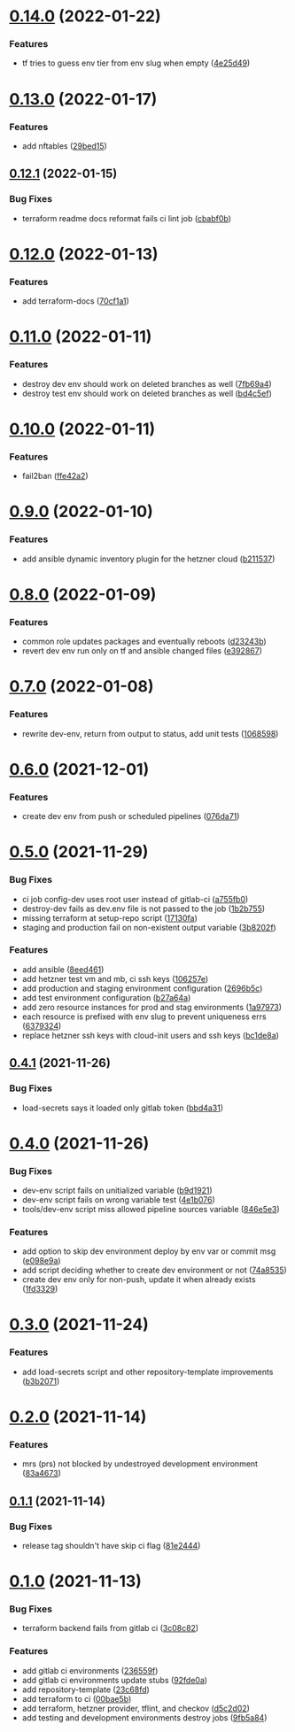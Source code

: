 # [0.14.0](https://gitlab.com/xebis/infrastructure-template/compare/v0.13.0...v0.14.0) (2022-01-22)


### Features

* tf tries to guess env tier from env slug when empty ([4e25d49](https://gitlab.com/xebis/infrastructure-template/commit/4e25d499fca6d20da1e9a8c1fba2b03260a6356e))

# [0.13.0](https://gitlab.com/xebis/infrastructure-template/compare/v0.12.1...v0.13.0) (2022-01-17)


### Features

* add nftables ([29bed15](https://gitlab.com/xebis/infrastructure-template/commit/29bed1571061716117dc5eb1fb2fecd9e200b39a))

## [0.12.1](https://gitlab.com/xebis/infrastructure-template/compare/v0.12.0...v0.12.1) (2022-01-15)


### Bug Fixes

* terraform readme docs reformat fails ci lint job ([cbabf0b](https://gitlab.com/xebis/infrastructure-template/commit/cbabf0b1d7327caed544e9e4d3d0d524661f49cc))

# [0.12.0](https://gitlab.com/xebis/infrastructure-template/compare/v0.11.0...v0.12.0) (2022-01-13)


### Features

* add terraform-docs ([70cf1a1](https://gitlab.com/xebis/infrastructure-template/commit/70cf1a1cb728c3d2bd53c9cf080fd810de9fc37e))

# [0.11.0](https://gitlab.com/xebis/infrastructure-template/compare/v0.10.0...v0.11.0) (2022-01-11)


### Features

* destroy dev env should work on deleted branches as well ([7fb69a4](https://gitlab.com/xebis/infrastructure-template/commit/7fb69a40c99673664c7f40d5570d1f0dd8152ff7))
* destroy test env should work on deleted branches as well ([bd4c5ef](https://gitlab.com/xebis/infrastructure-template/commit/bd4c5efbf317dc5b9dd0bd56119dbc118dfa52f2))

# [0.10.0](https://gitlab.com/xebis/infrastructure-template/compare/v0.9.0...v0.10.0) (2022-01-11)


### Features

* fail2ban ([ffe42a2](https://gitlab.com/xebis/infrastructure-template/commit/ffe42a21c73589fe0bf03c80ccad886e368e2dce))

# [0.9.0](https://gitlab.com/xebis/infrastructure-template/compare/v0.8.0...v0.9.0) (2022-01-10)


### Features

* add ansible dynamic inventory plugin for the hetzner cloud ([b211537](https://gitlab.com/xebis/infrastructure-template/commit/b2115376876d525b1dbc27acafc745effae852c6))

# [0.8.0](https://gitlab.com/xebis/infrastructure-template/compare/v0.7.0...v0.8.0) (2022-01-09)


### Features

* common role updates packages and eventually reboots ([d23243b](https://gitlab.com/xebis/infrastructure-template/commit/d23243b8d3bd5b8748e753f23c1e568305d754ec))
* revert dev env run only on tf and ansible changed files ([e392867](https://gitlab.com/xebis/infrastructure-template/commit/e39286793d1bc01d891f5574cf58a46881387c17))

# [0.7.0](https://gitlab.com/xebis/infrastructure-template/compare/v0.6.0...v0.7.0) (2022-01-08)


### Features

* rewrite dev-env, return from output to status, add unit tests ([1068598](https://gitlab.com/xebis/infrastructure-template/commit/106859883c3a559ac60db6762530355bc2cdf270))

# [0.6.0](https://gitlab.com/xebis/infrastructure-template/compare/v0.5.0...v0.6.0) (2021-12-01)


### Features

* create dev env from push or scheduled pipelines ([076da71](https://gitlab.com/xebis/infrastructure-template/commit/076da7154eb2b93ed2720aeb3bb37c92a06e3805))

# [0.5.0](https://gitlab.com/xebis/infrastructure-template/compare/v0.4.1...v0.5.0) (2021-11-29)


### Bug Fixes

* ci job config-dev uses root user instead of gitlab-ci ([a755fb0](https://gitlab.com/xebis/infrastructure-template/commit/a755fb0a305d6b5bacff3de51b1cf8c994323347))
* destroy-dev fails as dev.env file is not passed to the job ([1b2b755](https://gitlab.com/xebis/infrastructure-template/commit/1b2b755ceeb22beb3486f2b37ec750c5e4bf5fb3))
* missing terraform at setup-repo script ([17130fa](https://gitlab.com/xebis/infrastructure-template/commit/17130fa737af15451b1c2c976bb537a2a58c98b1))
* staging and production fail on non-existent output variable ([3b8202f](https://gitlab.com/xebis/infrastructure-template/commit/3b8202fe3c8dae161b09015fe0bfd0aff4b2a1c4))


### Features

* add ansible ([8eed461](https://gitlab.com/xebis/infrastructure-template/commit/8eed46107977822f1d4295fc29c4b93530a2e65c))
* add hetzner test vm and mb, ci ssh keys ([106257e](https://gitlab.com/xebis/infrastructure-template/commit/106257e7d4d1c8e7fa6e8d96810ace257f3f2900))
* add production and staging environment configuration ([2696b5c](https://gitlab.com/xebis/infrastructure-template/commit/2696b5ca1bdd23577b1bcb581c5f49a5f8bdb059))
* add test environment configuration ([b27a64a](https://gitlab.com/xebis/infrastructure-template/commit/b27a64a7dbf86db8d6f459eca7ec13dc05038f98))
* add zero resource instances for prod and stag environments ([1a97973](https://gitlab.com/xebis/infrastructure-template/commit/1a97973ce8608b77b42c9fc60caab5b8e8662fc1))
* each resource is prefixed with env slug to prevent uniqueness errs ([6379324](https://gitlab.com/xebis/infrastructure-template/commit/63793246ce878bec7aa970d4ec74f6ccc541c020))
* replace hetzner ssh keys with cloud-init users and ssh keys ([bc1de8a](https://gitlab.com/xebis/infrastructure-template/commit/bc1de8a0b976cbfeb874f59eb6eaab650cb89a53))

## [0.4.1](https://gitlab.com/xebis/infrastructure-template/compare/v0.4.0...v0.4.1) (2021-11-26)


### Bug Fixes

* load-secrets says it loaded only gitlab token ([bbd4a31](https://gitlab.com/xebis/infrastructure-template/commit/bbd4a3157fa1e7f41258ad28f02513501b24fb2e))

# [0.4.0](https://gitlab.com/xebis/infrastructure-template/compare/v0.3.0...v0.4.0) (2021-11-26)


### Bug Fixes

* dev-env script fails on unitialized variable ([b9d1921](https://gitlab.com/xebis/infrastructure-template/commit/b9d1921d594d2335a81e729561eaa626d7184907))
* dev-env script fails on wrong variable test ([4e1b076](https://gitlab.com/xebis/infrastructure-template/commit/4e1b076cf6cded8358576cc30c941c83b1059fd7))
* tools/dev-env script miss allowed pipeline sources variable ([846e5e3](https://gitlab.com/xebis/infrastructure-template/commit/846e5e395c187859e12f16f086d961129f099d9a))


### Features

* add option to skip dev environment deploy by env var or commit msg ([e098e9a](https://gitlab.com/xebis/infrastructure-template/commit/e098e9ab1d4e12e69a1e4d140b5fd21b41a92526))
* add script deciding whether to create dev environment or not ([74a8535](https://gitlab.com/xebis/infrastructure-template/commit/74a85354c2cef1746548348c53d42e9bf2d999fb))
* create dev env only for non-push, update it when already exists ([1fd3329](https://gitlab.com/xebis/infrastructure-template/commit/1fd33296611bbf2c1de96afc611ef68cadc6b7a1))

# [0.3.0](https://gitlab.com/xebis/infrastructure-template/compare/v0.2.0...v0.3.0) (2021-11-24)


### Features

* add load-secrets script and other repository-template improvements ([b3b2071](https://gitlab.com/xebis/infrastructure-template/commit/b3b2071d39c33fcd5238e6545cafee260b56101c))

# [0.2.0](https://gitlab.com/xebis/infrastructure-template/compare/v0.1.1...v0.2.0) (2021-11-14)


### Features

* mrs (prs) not blocked by undestroyed development environment ([83a4673](https://gitlab.com/xebis/infrastructure-template/commit/83a4673d99bd2021995b66f15ea3e29335a507ca))

## [0.1.1](https://gitlab.com/xebis/infrastructure-template/compare/v0.1.0...v0.1.1) (2021-11-14)


### Bug Fixes

* release tag shouldn't have skip ci flag ([81e2444](https://gitlab.com/xebis/infrastructure-template/commit/81e2444c1092413b030ac5aa3ea79011c65521e2))

# [0.1.0](https://gitlab.com/xebis/infrastructure-template/compare/v0.0.0...v0.1.0) (2021-11-13)


### Bug Fixes

* terraform backend fails from gitlab ci ([3c08c82](https://gitlab.com/xebis/infrastructure-template/commit/3c08c822ff1f9c6dcc7c7360b4fa6febaafdf1fe))


### Features

* add gitlab ci environments ([236559f](https://gitlab.com/xebis/infrastructure-template/commit/236559f2a626ff7634fd3b65f6660cf08a8dbc80))
* add gitlab ci environments update stubs ([92fde0a](https://gitlab.com/xebis/infrastructure-template/commit/92fde0acb8a089fac1ee46137ae8e5bcbfb1013e))
* add repository-template ([23c68fd](https://gitlab.com/xebis/infrastructure-template/commit/23c68fdcf7f106bcecb180c5bcf6de306df7cb98))
* add terraform to ci ([00bae5b](https://gitlab.com/xebis/infrastructure-template/commit/00bae5bb746617cf5e6cb9adafcb9f19d6c598fc))
* add terraform, hetzner provider, tflint, and checkov ([d5c2d02](https://gitlab.com/xebis/infrastructure-template/commit/d5c2d02e62afed504759e7bbe616a109ef810c24))
* add testing and development environments destroy jobs ([9fb5a84](https://gitlab.com/xebis/infrastructure-template/commit/9fb5a84a3589547db9b5aecfb645f86731e3edd3))
